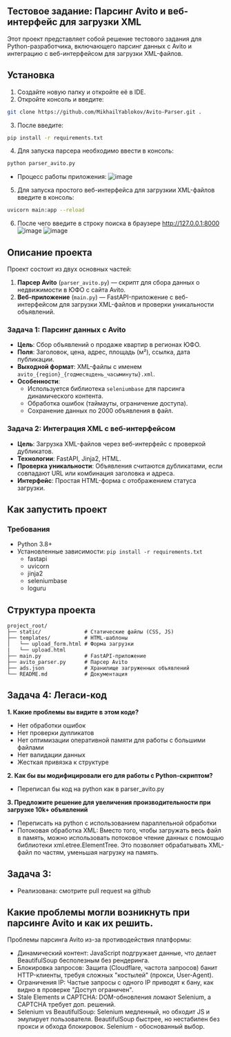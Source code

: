 Тестовое задание: Парсинг Avito и веб-интерфейс для загрузки XML
---
Этот проект представляет собой решение тестового задания для Python-разработчика, включающего парсинг данных с Avito и интеграцию с веб-интерфейсом для загрузки XML-файлов.

Установка
---
1. Создайте новую папку и откройте её в IDE.
2. Откройте консоль и введите:
```bash
git clone https://github.com/MikhailYablokov/Avito-Parser.git .
```
3. После введите:
```bash
pip install -r requirements.txt
```
4. Для запуска парсера необходимо ввести в консоль:
```bash
python parser_avito.py
```
- Процесс работы приложения:
![image](https://github.com/user-attachments/assets/d22b67f7-a0ef-4120-b419-04f76e67a9fb)

5. Для запуска простого веб-интерфейса для загрузкии XML-файлов введите в консоль:
```bash
uvicorn main:app --reload
```
6. После чего введите в строку поиска в браузере http://127.0.0.1:8000
![image](https://github.com/user-attachments/assets/d6762fd2-939b-4d3e-90e6-847243e63e1e)
![image](https://github.com/user-attachments/assets/013e140d-ef4a-4643-bd02-f691520fe2ee)
 
## Описание проекта

Проект состоит из двух основных частей:
1. **Парсер Avito** (`parser_avito.py`) — скрипт для сбора данных о недвижимости в ЮФО с сайта Avito.
2. **Веб-приложение** (`main.py`) — FastAPI-приложение с веб-интерфейсом для загрузки XML-файлов и проверки уникальности объявлений.

### Задача 1: Парсинг данных с Avito
- **Цель**: Сбор объявлений о продаже квартир в регионах ЮФО.
- **Поля**: Заголовок, цена, адрес, площадь (м²), ссылка, дата публикации.
- **Выходной формат**: XML-файлы с именем `avito_{region}_{годмесяцдень_часыминуты}.xml`.
- **Особенности**:
  - Используется библиотека `seleniumbase` для парсинга динамического контента.
  - Обработка ошибок (таймауты, ограничение доступа).
  - Сохранение данных по 2000 объявления в файл.

### Задача 2: Интеграция XML с веб-интерфейсом
- **Цель**: Загрузка XML-файлов через веб-интерфейс с проверкой дубликатов.
- **Технологии**: FastAPI, Jinja2, HTML.
- **Проверка уникальности**: Объявления считаются дубликатами, если совпадают URL или комбинация заголовка и адреса.
- **Интерфейс**: Простая HTML-форма с отображением статуса загрузки.

## Как запустить проект
### Требования
- Python 3.8+
- Установленные зависимости: `pip install -r requirements.txt`
  - fastapi
  - uvicorn
  - jinja2
  - seleniumbase
  - loguru

Структура проекта
---
```
project_root/
├── static/              # Статические файлы (CSS, JS)
├── templates/           # HTML-шаблоны
│   └── upload_form.html # Форма загрузки
|   └── upload.html
├── main.py              # FastAPI-приложение
├── avito_parser.py      # Парсер Avito
├── ads.json             # Хранилище загруженных объявлений
└── README.md            # Документация
```

## Задача 4: Легаси-код
**1. Какие проблемы вы видите в этом коде?**
- Нет обработки ошибок
- Нет проверки дупликатов
- Нет оптимизации оперативной памяти для работы с большими файлами
- Нет валидации данных
- Жесткая привязка к структуре

**2. Как бы вы модифицировали его для работы с Python-скриптом?**
- Переписал бы код на python как в parser_avito.py

**3. Предложите решение для увеличения производительности при загрузке 10k+ объявлений**
- Переписать на python с использованием параллельной обработки
- Потоковая обработка XML: Вместо того, чтобы загружать весь файл в память, можно использовать потоковое чтение данных с помощью библиотеки xml.etree.ElementTree. Это позволяет обрабатывать XML-файл по частям, уменьшая нагрузку на память.

## Задача 3: 
- Реализована: смотрите pull request на github
  
Какие проблемы могли возникнуть при парсинге Avito и как их решить.
---
Проблемы парсинга Avito из-за противодействия платформы:
- Динамический контент: JavaScript подгружает данные, что делает BeautifulSoup бесполезным без рендеринга.
- Блокировка запросов: Защита (Cloudflare, частота запросов) банит HTTP-клиенты, требуя сложных "костылей" (прокси, User-Agent).
- Ограничения IP: Частые запросы с одного IP приводят к бану, как видно в проверке "Доступ ограничен".
- Stale Elements и CAPTCHA: DOM-обновления ломают Selenium, а CAPTCHA требует доп. решений.
- Selenium vs BeautifulSoup: Selenium медленный, но обходит JS и эмулирует пользователя. BeautifulSoup быстрее, но нестабилен без прокси и обхода блокировок. Selenium - обоснованный выбор.
